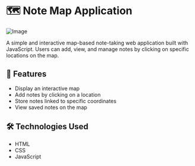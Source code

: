 # 🗺️ Note Map Application

![Image](https://github.com/user-attachments/assets/ee0d1e5f-f616-45ed-bee0-fd68836fa180)


A simple and interactive map-based note-taking web application built with  JavaScript.
Users can add, view, and manage notes by clicking on specific locations on the map.

## 🚀 Features

- Display an interactive map
- Add notes by clicking on a location
- Store notes linked to specific coordinates
- View saved notes on the map

## 🛠️ Technologies Used

- HTML
- CSS
- JavaScript 

